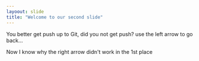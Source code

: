 ```yaml
---
layoout: slide
title: "Welcome to our second slide"
---
```

You better get push up to Git, did you not get push?
use the left arrow to go back...

Now I know why the right arrow didn't work in the 1st place